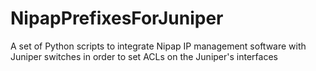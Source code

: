 # NipapPrefixesForJuniper
A set of Python scripts to integrate Nipap IP management software with Juniper switches in order to set ACLs on the Juniper's interfaces
